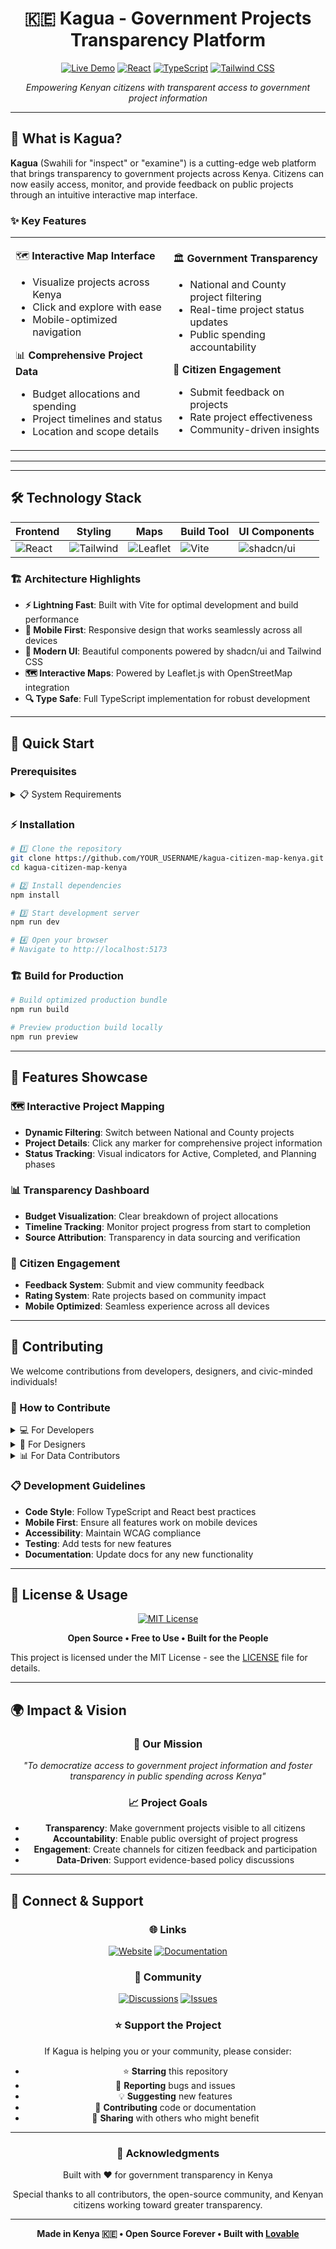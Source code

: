 
<div align="center">

# 🇰🇪 Kagua - Government Projects Transparency Platform

[![Live Demo](https://img.shields.io/badge/Live%20Demo-Visit%20Site-brightgreen?style=for-the-badge&logo=vercel)](https://kagua-gava.netlify.app/)
[![React](https://img.shields.io/badge/React-18-61DAFB?style=for-the-badge&logo=react)](https://reactjs.org/)
[![TypeScript](https://img.shields.io/badge/TypeScript-5-3178C6?style=for-the-badge&logo=typescript)](https://www.typescriptlang.org/)
[![Tailwind CSS](https://img.shields.io/badge/Tailwind%20CSS-3-06B6D4?style=for-the-badge&logo=tailwindcss)](https://tailwindcss.com/)

*Empowering Kenyan citizens with transparent access to government project information*

</div>

---

## 🌟 What is Kagua?

**Kagua** (Swahili for "inspect" or "examine") is a cutting-edge web platform that brings transparency to government projects across Kenya. Citizens can now easily access, monitor, and provide feedback on public projects through an intuitive interactive map interface.

### ✨ Key Features

<table>
<tr>
<td width="50%">

🗺️ **Interactive Map Interface**
- Visualize projects across Kenya
- Click and explore with ease
- Mobile-optimized navigation

📊 **Comprehensive Project Data**
- Budget allocations and spending
- Project timelines and status
- Location and scope details

</td>
<td width="50%">

🏛️ **Government Transparency**
- National and County project filtering
- Real-time project status updates
- Public spending accountability

💬 **Citizen Engagement**
- Submit feedback on projects
- Rate project effectiveness
- Community-driven insights

</td>
</tr>
</table>

---


<div align="center">



</div>

---

## 🛠️ Technology Stack

<div align="center">

| Frontend | Styling | Maps | Build Tool | UI Components |
|----------|---------|------|------------|---------------|
| ![React](https://img.shields.io/badge/-React-61DAFB?logo=react&logoColor=white&style=flat-square) | ![Tailwind](https://img.shields.io/badge/-Tailwind%20CSS-06B6D4?logo=tailwindcss&logoColor=white&style=flat-square) | ![Leaflet](https://img.shields.io/badge/-Leaflet-199900?logo=leaflet&logoColor=white&style=flat-square) | ![Vite](https://img.shields.io/badge/-Vite-646CFF?logo=vite&logoColor=white&style=flat-square) | ![shadcn/ui](https://img.shields.io/badge/-shadcn/ui-000000?logo=shadcnui&logoColor=white&style=flat-square) |

</div>

### 🏗️ Architecture Highlights

- **⚡ Lightning Fast**: Built with Vite for optimal development and build performance
- **📱 Mobile First**: Responsive design that works seamlessly across all devices  
- **🎨 Modern UI**: Beautiful components powered by shadcn/ui and Tailwind CSS
- **🗺️ Interactive Maps**: Powered by Leaflet.js with OpenStreetMap integration
- **🔍 Type Safe**: Full TypeScript implementation for robust development

---

## 🚀 Quick Start

### Prerequisites

<details>
<summary>📋 System Requirements</summary>

- **Node.js** 18+ 
- **npm** or **yarn**
- Modern web browser (Chrome, Firefox, Safari, Edge)

</details>

### ⚡ Installation

```bash
# 1️⃣ Clone the repository
git clone https://github.com/YOUR_USERNAME/kagua-citizen-map-kenya.git
cd kagua-citizen-map-kenya

# 2️⃣ Install dependencies
npm install

# 3️⃣ Start development server
npm run dev

# 4️⃣ Open your browser
# Navigate to http://localhost:5173
```

### 🏗️ Build for Production

```bash
# Build optimized production bundle
npm run build

# Preview production build locally
npm run preview
```

---

## 📱 Features Showcase

### 🗺️ Interactive Project Mapping
- **Dynamic Filtering**: Switch between National and County projects
- **Project Details**: Click any marker for comprehensive project information
- **Status Tracking**: Visual indicators for Active, Completed, and Planning phases

### 📊 Transparency Dashboard
- **Budget Visualization**: Clear breakdown of project allocations
- **Timeline Tracking**: Monitor project progress from start to completion  
- **Source Attribution**: Transparency in data sourcing and verification

### 🤝 Citizen Engagement
- **Feedback System**: Submit and view community feedback
- **Rating System**: Rate projects based on community impact
- **Mobile Optimized**: Seamless experience across all devices

---

## 🤝 Contributing

We welcome contributions from developers, designers, and civic-minded individuals!

### 🌟 How to Contribute

<details>
<summary>💻 For Developers</summary>

1. **Fork** the repository
2. **Create** a feature branch (`git checkout -b feature/amazing-feature`)
3. **Commit** your changes (`git commit -m 'Add amazing feature'`)
4. **Push** to the branch (`git push origin feature/amazing-feature`)
5. **Open** a Pull Request

</details>

<details>
<summary>🎨 For Designers</summary>

- Submit UI/UX improvements
- Create better visualizations
- Enhance mobile experience
- Contribute icons and graphics

</details>

<details>
<summary>📊 For Data Contributors</summary>

- Help verify project information
- Contribute additional data sources
- Improve data accuracy
- Suggest new data fields

</details>

### 📋 Development Guidelines

- **Code Style**: Follow TypeScript and React best practices
- **Mobile First**: Ensure all features work on mobile devices
- **Accessibility**: Maintain WCAG compliance
- **Testing**: Add tests for new features
- **Documentation**: Update docs for any new functionality

---

## 📄 License & Usage

<div align="center">

[![MIT License](https://img.shields.io/badge/License-MIT-green.svg?style=for-the-badge)](https://choosealicense.com/licenses/mit/)

**Open Source • Free to Use • Built for the People**

</div>

This project is licensed under the MIT License - see the [LICENSE](LICENSE) file for details.

---

## 🌍 Impact & Vision

<div align="center">

### 🎯 Our Mission
*"To democratize access to government project information and foster transparency in public spending across Kenya"*

### 📈 Project Goals
- **Transparency**: Make government projects visible to all citizens
- **Accountability**: Enable public oversight of project progress
- **Engagement**: Create channels for citizen feedback and participation
- **Data-Driven**: Support evidence-based policy discussions

</div>

---

## 🔗 Connect & Support

<div align="center">

### 🌐 Links
[![Website](https://img.shields.io/badge/Website-kagua.co.ke-blue?style=for-the-badge&logo=safari)](https://5301a75f-5f06-4191-9e5c-4c7a625a4dcf.lovableproject.com)
[![Documentation](https://img.shields.io/badge/Docs-Read%20More-green?style=for-the-badge&logo=gitbook)](DOCUMENTATION.md)

### 💬 Community
[![Discussions](https://img.shields.io/badge/GitHub-Discussions-purple?style=for-the-badge&logo=github)](https://github.com/YOUR_USERNAME/kagua-citizen-map-kenya/discussions)
[![Issues](https://img.shields.io/badge/Report-Issues-red?style=for-the-badge&logo=github)](https://github.com/YOUR_USERNAME/kagua-citizen-map-kenya/issues)

### ⭐ Support the Project
If Kagua is helping you or your community, please consider:
- ⭐ **Starring** this repository
- 🐛 **Reporting** bugs and issues  
- 💡 **Suggesting** new features
- 🤝 **Contributing** code or documentation
- 📢 **Sharing** with others who might benefit

</div>

---

<div align="center">

### 🙏 Acknowledgments

Built with ❤️ for government transparency in Kenya

Special thanks to all contributors, the open-source community, and Kenyan citizens working toward greater transparency.

---

**Made in Kenya 🇰🇪 • Open Source Forever • Built with [Lovable](https://lovable.dev)**

</div>
